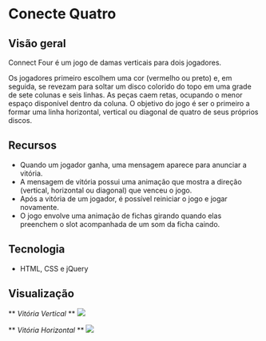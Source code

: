 #  Conecte Quatro

##  Visão geral

Connect Four é um jogo de damas verticais para dois jogadores.

Os jogadores primeiro escolhem uma cor (vermelho ou preto) e, em seguida, se revezam para soltar um disco colorido do topo em uma grade de sete colunas e seis linhas. As peças caem retas, ocupando o menor espaço disponível dentro da coluna. O objetivo do jogo é ser o primeiro a formar uma linha horizontal, vertical ou diagonal de quatro de seus próprios discos.

##  Recursos

-    Quando um jogador ganha, uma mensagem aparece para anunciar a vitória.
-    A mensagem de vitória possui uma animação que mostra a direção (vertical, horizontal ou diagonal) que venceu o jogo.
-    Após a vitória de um jogador, é possível reiniciar o jogo e jogar novamente.
-    O jogo envolve uma animação de fichas girando quando elas preenchem o slot acompanhada de um som da ficha caindo.

##  Tecnologia

-    HTML, CSS e jQuery

##  Visualização

** _Vitória Vertical_ **
![](vertical.gif)

** _Vitória Horizontal_ **
![](horizontal.gif)
